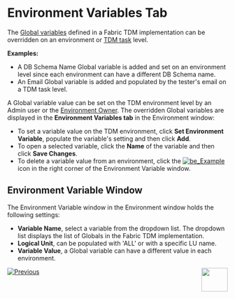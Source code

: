 # Environment Variables Tab

The [Global variables](/articles/08_globals/01_globals_overview.md) defined in a Fabric TDM implementation can be overridden on an environment or [TDM task](23_task_globals_tab.md) level. 

**Examples:**

- A DB Schema Name Global variable is added and set on an environment level since each environment can have a different DB Schema name.
- An Email Global variable is added and populated by the tester's email on a TDM task level.

A Global variable value can be set on the TDM environment level by an Admin user or the [Environment Owner](08_environment_window_general_information.md#environment-owners).  The overridden Global variables are displayed in the **Environment Variables tab** in the Environment window:

- To set a variable value on the TDM environment, click **Set Environment Variable**, populate the variable's setting and then click **Add**.
- To open a selected variable, click the **Name** of the variable and then click **Save Changes**. 
- To delete a variable value from an environment, click the [![be_Example](images/delete_icon.png)](/articles/TDM/tdm_gui/images/delete_icon.png) icon in the right corner of the Environment Variable window. 

## Environment Variable Window 

The Environment Variable window in the Environment window holds the following settings:

- **Variable Name**, select a variable from the dropdown list. The dropdown list displays the list of Globals in the Fabric TDM implementation.
- **Logical Unit**, can be populated with 'ALL' or with a specific LU name.
- **Variable Value**,  a Global variable can have a different value in each environment. 



 [![Previous](/articles/images/Previous.png)](11_environment_products_tab.md)[<img align="right" width="60" height="54" src="/articles/images/Next.png">](13_reserved_entities_window.md)

